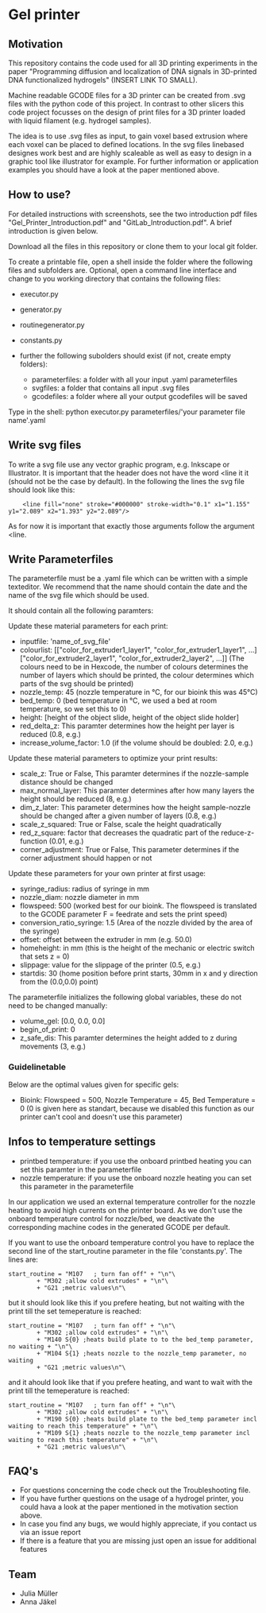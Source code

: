 # Gel printer

## Motivation
This repository contains the code used for all 3D printing experiments in the paper "Programming diffusion and localization of DNA signals in 3D-printed DNA functionalized
hydrogels" (INSERT LINK TO SMALL).

Machine readable GCODE files for a 3D printer can be created from .svg files with the python code of this project. 
In contrast to other slicers this code project focusses on the design of print files for a 3D printer loaded with liquid filament (e.g. hydrogel samples).

The idea is to use .svg files as input, to gain voxel based extrusion where each voxel can be placed to defined locations. In the svg files linebased designes work best and are highly scaleable as well as easy to design in a graphic tool like illustrator for example.
For further information or application examples you should have a look at the paper mentioned above.

## How to use?
For detailed instructions with screenshots, see the two introduction pdf files "Gel_Printer_Introduction.pdf" and "GitLab_Introduction.pdf". A brief introduction is given below.

Download all the files in this repository or clone them to your local git folder.

To create a printable file, open a shell inside the folder where the following files and subfolders are. Optional, open a command line interface and change to you working directory that contains the following files: 
- executor.py
- generator.py
- routinegenerator.py
- constants.py
- further the following subolders should exist (if not, create empty folders):	
    
    - parameterfiles: a folder with all your input .yaml parameterfiles
    - svgfiles: a folder that contains all input .svg files
    - gcodefiles: a folder where all your output gcodefiles will be saved

Type in the shell:  python executor.py parameterfiles/'your parameter file name'.yaml

## Write svg files
To write a svg file use any vector graphic program, e.g. Inkscape or Illustrator. It is important that the header does not have the word <line it it (should not be the case by default).
In the following the lines the svg file should look like this:
```
    <line fill="none" stroke="#000000" stroke-width="0.1" x1="1.155" y1="2.089" x2="1.393" y2="2.089"/>
```
As for now it is important that exactly those arguments follow the argument <line.

## Write Parameterfiles
The parameterfile must be a .yaml file which can be written with a simple texteditor. We recommend that the name should contain the date and the name of the svg file which should be used. 

It should contain all the following paramters:

Update these material parameters for each print:
- inputfile: 'name_of_svg_file'
- colourlist: [["color_for_extruder1_layer1", "color_for_extruder1_layer1", ...]["color_for_extruder2_layer1", "color_for_extruder2_layer2", ...]] (The colours need to be in Hexcode, the number of colours determines the number of layers which should be printed, the colour determines which parts of the svg should be printed)
- nozzle_temp: 45 (nozzle temperature in °C, for our bioink this was 45°C)
- bed_temp: 0 (bed temperature in °C, we used a bed at room temperature, so we set this to 0)
- height: [height of the object slide, height of the object slide holder]
- red_delta_z: This paramter determines how the height per layer is reduced (0.8, e.g.)
- increase_volume_factor: 1.0 (if the volume should be doubled: 2.0, e.g.)

Update these material parameters to optimize your print results:
- scale_z: True or False, This paramter determines if the nozzle-sample distance should be changed
- max_normal_layer: This paramter determines after how many layers the height should be reduced (8, e.g.)
- dim_z_later: This parameter determines how the height sample-nozzle should be changed after a given number of layers (0.8, e.g.)
- scale_z_squared: True or False,  scale the height quadratically
- red_z_square: factor that decreases the quadratic part of the reduce-z-function (0.01, e.g.)
- corner_adjustment: True or False, This parameter determines if the corner adjustment should happen or not

Update these parameters for your own printer at first usage:
- syringe_radius: radius of syringe in mm
- nozzle_diam: nozzle diameter in mm
- flowspeed: 500 (worked best for our bioink. The flowspeed is translated to the GCODE parameter F = feedrate and sets the print speed)
- conversion_ratio_syringe: 1.5 (Area of the nozzle divided by the area of the syringe)
- offset: offset between the extruder in mm (e.g. 50.0)
- homeheight: in mm (this is the height of the mechanic or electric switch that sets z = 0)
- slippage: value for the slippage of the printer (0.5, e.g.)
- startdis: 30 (home position before print starts, 30mm in x and y direction from the (0.0,0.0) point)

The parameterfile initializes the following global variables, these do not need to be changed manually:
- volume_gel: [0.0, 0.0, 0.0]
- begin_of_print: 0
- z_safe_dis: This paramter determines the height added to z during movements (3, e.g.)


### Guidelinetable
Below are the optimal values given for specific gels:
- Bioink: Flowspeed = 500, Nozzle Temperature = 45, Bed Temperature = 0 (0 is given here as standart, because we disabled this function as our printer can't cool and doesn't use this parameter)
    
## Infos to temperature settings
- printbed temperature: if you use the onboard printbed heating you can set this paramter in the parameterfile
- nozzle temperature: if you use the onboard nozzle heating you can set this parameter in the parameterfile

In our application we used an external temperature controller for the nozzle heating to avoid high currents on the printer board. 
As we don't use the onboard temperature control for nozzle/bed, we deactivate the corresponding machine codes in the generated GCODE per default.

If you want to use the onboard temperature control you have to replace the second line of the start_routine parameter in the file 'constants.py'.
The lines are:
```
start_routine = "M107	; turn fan off" + "\n"\
        + "M302	;allow cold extrudes" + "\n"\
        + "G21 ;metric values\n"\
```
but it should look like this if you prefere heating, but not waiting with the print till the set temeperature is reached: 
```
start_routine = "M107	; turn fan off" + "\n"\
        + "M302	;allow cold extrudes" + "\n"\
        + "M140 S{0} ;heats build plate to to the bed_temp parameter, no waiting + "\n"\
        + "M104 S{1} ;heats nozzle to the nozzle_temp parameter, no waiting
        + "G21 ;metric values\n"\
```
and it ahould look like that if you prefere heating, and want to wait with the print till the temeperature is reached:
```
start_routine = "M107	; turn fan off" + "\n"\
        + "M302	;allow cold extrudes" + "\n"\
        + "M190 S{0} ;heats build plate to the bed_temp parameter incl waiting to reach this temperature" + "\n"\
        + "M109 S{1} ;heats nozzle to the nozzle_temp parameter incl waiting to reach this temperature" + "\n"\
        + "G21 ;metric values\n"\
```
    
## FAQ's
- For questions concerning the code check out the Troubleshooting file. 
- If you have further questions on the usage of a hydrogel printer, you could hava a look at the paper mentioned in the motivation section above.
- In case you find any bugs, we would highly appreciate, if you contact us via an issue report 
- If there is a feature that you are missing just open an issue for additional features
  
## Team
- Julia Müller
- Anna Jäkel 